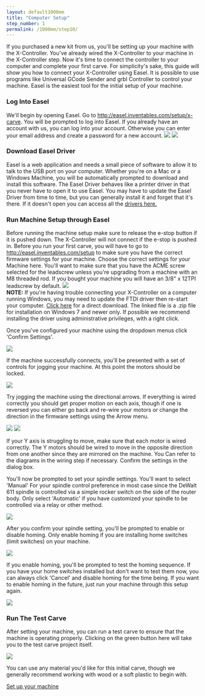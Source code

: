 ```yaml
---
layout: default1000mm
title: "Computer Setup"
step_number: 1
permalink: /1000mm/step10/
---
```


If you purchased a new kit from us, you'll be setting up your machine with the X-Controller. You've already wired the X-Controller to your machine in the X-Controller step. Now it's time to connect the controller to your computer and complete your first carve. For simplicity's sake, this guide will show you how to connect your X-Controller using Easel. It is possible to use programs like Universal GCode Sender and grbl Controller to control your machine. Easel is the easiest tool for the initial setup of your machine.

<h3 id="easel_account">Log Into Easel</h3>
We'll begin by opening Easel. Go to <a href="http://easel.inventables.com/setup">http://easel.inventables.com/setup/x-carve</a>. You will be prompted to log into Easel. If you already have an account with us, you can log into your account. Otherwise you can enter your email address and create a password for a new account.


<img src="./photo/signin.png">

<img src="./photo/firstlogin.png">

<h3 id="local-sender">Download Easel Driver</h3>
Easel is a web application and needs a small piece of software to allow it to talk to the USB port on your computer. Whether you're on a Mac or a Windows Machine, you will be automatically prompted to download and install this software. The Easel Driver behaves like a printer driver in that you never have to open it to use Easel. You may have to update the Easel Driver from time to time, but you can generally install it and forget that it's there.  If it doesn't open you can access all the <a href="http://easel.inventables.com/sender_versions">drivers here.</a>

<h3>Run Machine Setup through Easel</h3>
Before running the machine setup make sure to release the e-stop button if it is pushed down.  The X-Controller will not connect if the e-stop is pushed in. Before you run your first carve, you will have to go to <a href="http://easel.inventables.com/setup">http://easel.inventables.com/setup</a> to make sure you have the correct firmware settings for your machine. Choose the correct settings for your Machine here. You'll want to make sure that you have the ACME screw selected for the leadscrew unless you're upgrading from a machine with an M8 threaded rod. If you bought your machine you will have an 3/8" x 12TPI leadscrew by default.

<img src="./photo/machinedetail.png">

<div class="note"><strong>NOTE:</strong> If you're having trouble connecting your X-Controller on a computer running Windows, you may need to update the FTDI driver then re-start your computer. <a href="http://www.ftdichip.com/Drivers/CDM/CDM21228_Setup.zip">Click here</a> for a direct download. The linked file is a .zip file for installation on Windows 7 and newer only. If possible we recommend installing the driver using administrative privileges, with a right click.</div>

Once you've configured your machine using the dropdown menus click 'Confirm Settings'.

<img src="./photo/connecting.png">

If the machine successfully connects, you'll be presented with a set of controls for jogging your machine. At this point the motors should be locked.

<img src="./photo/testwiring.png">

Try jogging the machine using the directional arrows. If everything is wired correctly you should get proper motion on each axis, though if one is reversed you can either go back and re-wire your motors or change the direction in the firmware settings using the Arrow menu.

<img src="./photo/deadaxis.png">

<img src="./photo/fixaxis.png">

If your Y axis is struggling to move, make sure that each motor is wired correctly. The Y motors should be wired to move in the opposite direction from one another since they are mirrored on the machine. You Can refer to the diagrams in the wiring step if necessary. Confirm the settings in the dialog box.

You'll now be prompted to set your spindle settings. You'll want to select 'Manual' For your spindle control preference in most case since the DeWalt 611 spindle is controlled via a simple rocker switch on the side of the router body. Only select 'Automatic' if you have customized your spindle to be controlled via a relay or other method.

<img src="./photo/spindleset.png">

After you confirm your spindle setting, you'll be prompted to enable or disable homing. Only enable homing if you are installing home switches (limit switches) on your machine.

<img src="./photo/limswitch.png">

If you enable homing, you'll be prompted to test the homing sequence. If you have your home switches installed but don't want to test them now, you can always click 'Cancel' and disable homing for the time being. If you want to enable homing in the future, just run your machine through this setup again.

<img src="./photo/homingseq.png">


<h3>Run The Test Carve</h3>

After setting your machine, you can run a test carve to ensure that the machine is operating properly. Clicking on the green button here will take you to the test carve project itself.

<img src="./photo/testcarve.png">

You can use any material you'd like for this initial carve, though we generally recommend working with wood or a soft plastic to begin with.

<a href="http://app.easel.com/setup" target="_blank" class="btn btn-invent btn-animate-arrow">Set up your machine</a>

